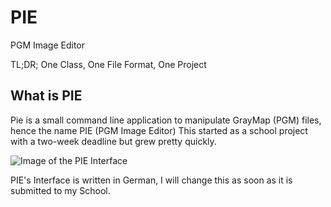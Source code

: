 # PIE
PGM Image Editor

TL;DR; One Class, One File Format, One Project


What is PIE
-----------
Pie is a small command line application to manipulate GrayMap (PGM) files, hence the name PIE (PGM Image Editor)
This started as a school project with a two-week deadline but grew pretty quickly.

![Image of the PIE Interface][PIE_HOME]

PIE's Interface is written in German, I will change this as soon as it is submitted to my School.


[PIE_HOME]: https://ibb.co/WW9TTFD